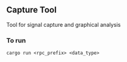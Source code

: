 ## Capture Tool

Tool for signal capture and graphical analysis
### To run
    cargo run <rpc_prefix> <data_type>